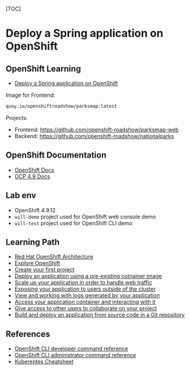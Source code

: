 [TOC]

# Deploy a Spring application on OpenShift

## OpenShift Learning
- [Deploy a Spring application on OpenShift](https://developers.redhat.com/learn/openshift/deploy-spring-application-openshift)

Image for Frontend:
```bash
quay.io/openshiftroadshow/parksmap:latest
```

Projects:
- Frontend: <https://github.com/openshift-roadshow/parksmap-web>
- Backend: <https://github.com/openshift-roadshow/nationalparks>

## OpenShift Documentation
- [OpenShift Docs](https://docs.openshift.com/)
- [OCP 4.9 Docs](https://docs.openshift.com/container-platform/4.9/welcome/index.html)

## Lab env
- OpenShift 4.9.12
- `will-demo` project used for OpenShift web console demo
- `will-test` project used for OpenShift CLI demo

## Learning Path

- [Red Hat OpenShift Architecture](./ocp-architecture.md)
- [Explore OpenShift](./explore-ocp.md)
- [Create your first project](./create-first-proj.md)
- [Deploy an application using a pre-existing cotnainer image](./deploy-image.md)
- [Scale up your application in order to handle web traffic](./scaling.md)
- [Exposing your application to users outside of the cluster](./route.md)
- [View and working with logs generated by your application](./logging.md)
- [Access your application container and interacting with it](./connect-container.md)
- [Give access to other users to collaborate on your project](./permissions.md)
- [Build and deploy an application from source code in a Git repository](./deploy-git.md)


## References

- [OpenShift CLI developer command reference](https://docs.openshift.com/container-platform/4.8/cli_reference/openshift_cli/developer-cli-commands.html)
- [OpenShift CLI administrator command reference](https://docs.openshift.com/container-platform/4.8/cli_reference/openshift_cli/administrator-cli-commands.html)
- [Kuberentes Cheatsheet](https://kubernetes.io/docs/reference/kubectl/cheatsheet/)